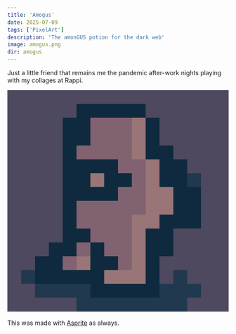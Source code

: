 ```yaml
---
title: 'Amogus'
date: 2025-07-09
tags: ['PixelArt']
description: 'The amonGUS potion for the dark web'
image: amogus.png
dir: amogus
---
```

Just a little friend that remains me the pandemic after-work nights
playing with my collages at Rappi.

![Amogus](amogus.png)

This was made with [Asprite](https://www.aseprite.org/) as always.


